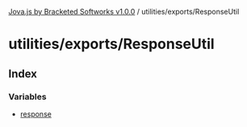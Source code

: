 [Jova.js by Bracketed Softworks v1.0.0](../wiki/modules) / utilities/exports/ResponseUtil

# utilities/exports/ResponseUtil

## Index

### Variables

- [response](../wiki/utilities.exports.ResponseUtil.Variable.response)
